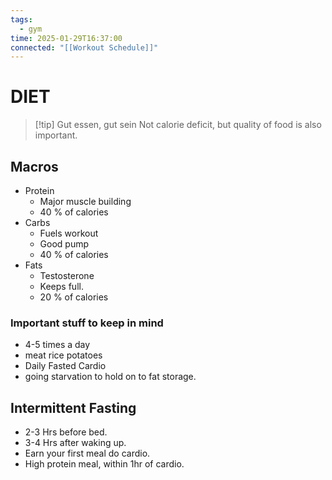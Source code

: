 ```yaml
---
tags:
  - gym
time: 2025-01-29T16:37:00
connected: "[[Workout Schedule]]"
---
```


# DIET
>[!tip] Gut essen, gut sein
> Not calorie deficit, but quality of food is also important.

## Macros
* Protein
	* Major muscle building
	* 40 % of calories
* Carbs 
	* Fuels workout
	* Good pump
	* 40 % of calories
* Fats
	* Testosterone
	* Keeps full.
	* 20 % of calories
### Important stuff to keep in mind
* 4-5 times a day
* meat rice potatoes
* Daily Fasted Cardio
* going starvation to hold on to fat storage.

## Intermittent Fasting
* 2-3 Hrs before bed.
* 3-4 Hrs after waking up.
* Earn your first meal do cardio.
* High protein meal, within 1hr of cardio.
